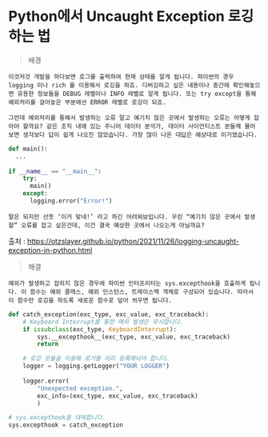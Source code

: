 # Python에서 Uncaught Exception 로깅하는 법

> 배경

    이것저것 개발을 하다보면 로그를 출력하여 현재 상태를 알게 됩니다. 파이썬의 경우 logging 이나 rich 를 이용해서 로깅을 하죠. 디버깅하고 싶은 내용이나 중간에 확인해놓으면 유용한 정보들을 DEBUG 레벨이나 INFO 레벨로 알게 됩니다. 또는 try except을 통해 예외처리를 걸어놓은 부분에선 ERROR 레벨로 로깅이 되죠.

    그런데 예외처리를 통해서 발생하는 오류 말고 예기치 않은 곳에서 발생하는 오류는 어떻게 잡아야 할까요? 같은 조직 내에 있는 주니어 데이터 분석가, 데이터 사이언티스트 분들께 물어보면 생각보다 답이 쉽게 나오진 않았습니다. 가장 많이 나온 대답은 예상대로 이거였습니다.

```py
def main():
  ...
	
if __name__ == "__main__":
    try:
      main()
    except:
      logging.error("Error!")
```
    말은 되지만 선뜻 ‘이거 맞네!’ 라고 하긴 어려워보입니다. 우린 “예기치 않은 곳에서 발생할” 오류를 잡고 싶은건데, 이건 결국 예상한 곳에서 나오는게 아닐까요?

출처 : https://otzslayer.github.io/python/2021/11/26/logging-uncaught-exception-in-python.html

> 해결

    예외가 발생하고 잡히지 않은 경우에 파이썬 인터프리터는 sys.excepthook을 호출하게 됩니다. 이 함수는 예외 클래스, 예외 인스턴스, 트레이스백 객체로 구성되어 있습니다. 따라서 이 함수만 로깅을 하도록 새로운 함수로 덮어 씌우면 됩니다.
    
```py
def catch_exception(exc_type, exc_value, exc_traceback):
    # Keyboard Interrupt를 통한 예외 발생은 무시합니다.
    if issubclass(exc_type, KeyboardInterrupt):
        sys.__excepthook__(exc_type, exc_value, exc_traceback)
        return

    # 로깅 모듈을 이용해 로거를 미리 등록해놔야 합니다.
    logger = logging.getLogger("YOUR LOGGER")
	
    logger.error(
        "Unexpected exception.",
        exc_info=(exc_type, exc_value, exc_traceback)
	    )

# sys.excepthook을 대체합니다.
sys.excepthook = catch_exception
```
